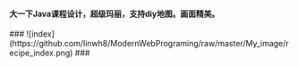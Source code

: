 <h4>
 大一下Java课程设计，超级玛丽，支持diy地图。画面精美。
</h4>
###
 ![index](https://github.com/linwh8/ModernWebPrograming/raw/master/My_image/recipe_index.png)
###
